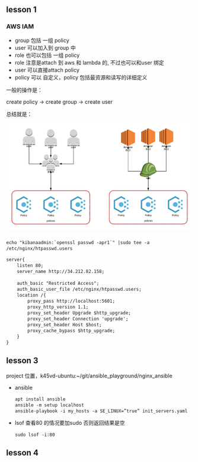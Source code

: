 ## lesson 1

### AWS IAM

- group 包括 一组 policy 
- user 可以加入到 group 中
- role 也可以包括 一组 policy
- role 注意是attach 到 aws 和 lambda 的, 不过也可以和user 绑定
- user 可以直接attach policy
- policy 可以 自定义，policy 包括最资源和读写的详细定义

一般的操作是：

create policy -> create group -> create user

总结就是：

![](pictures/iam.png)

### 
```
echo "kibanaadmin:`openssl passwd -apr1`" |sudo tee -a  /etc/nginx/htpasswd.users
```
```
server{
	listen 80;
	server_name http://34.212.82.158;
	
	auth_basic "Restricted Access";
	auth_basic_user_file /etc/nginx/htpasswd.users;
	location /{
		proxy_pass http://localhost:5601;
		proxy_http_version 1.1;
		proxy_set_header Upgrade $http_upgrade;
		proxy_set_header Connection 'upgrade';
		proxy_set_header Host $host;
		proxy_cache_bypass $http_upgrade;
	}
}
```


## lesson 3

project 位置，k45vd-ubuntu:~/git/ansible_playground/nginx_ansible

* ansible
	```
	apt install ansible
	ansible -m setup localhost
	ansible-playbook -i my_hosts -a SE_LINUX=”true” init_servers.yaml
	```
* lsof 查看80 的情况要加sudo 否则返回结果是空
	```
	sudo lsof -i:80
	```

## lesson 4
